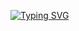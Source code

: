 [![Typing SVG](https://readme-typing-svg.herokuapp.com?color=%2336BCF7&lines=Greetings+from+Ohio)](https://git.io/typing-svg)
